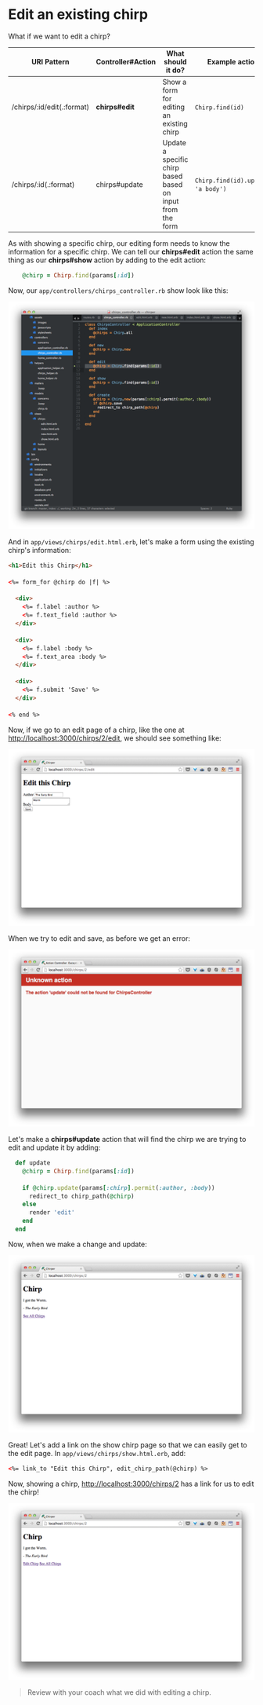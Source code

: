 # Edit an existing chirp

What if we want to edit a chirp?

| URI Pattern | Controller#Action | What should it do? | Example action code |
| -- | -- | -- | -- |
| /chirps/:id/edit(.:format) | **chirps#edit** | Show a form for editing an existing chirp | `Chirp.find(id)` |
| /chirps/:id(.:format) | chirps#update | Update a specific chirp based based on input from the form  | `Chirp.find(id).update(body: 'a body')` |

As with showing a specific chirp, our editing form needs to know the information for a specific chirp.  We can tell our **chirps#edit** action the same thing as our **chirps#show** action by adding to the edit action:

```rb
    @chirp = Chirp.find(params[:id])
```

Now, our `app/controllers/chirps_controller.rb` show look like this:

![](../images/sublime_controller_edit.png)

And in `app/views/chirps/edit.html.erb`, let's make a form using the existing chirp's information:

```html
<h1>Edit this Chirp</h1>

<%= form_for @chirp do |f| %>

  <div>
    <%= f.label :author %>
    <%= f.text_field :author %>
  </div>

  <div>
    <%= f.label :body %>
    <%= f.text_area :body %>
  </div>

  <div>
    <%= f.submit 'Save' %>
  </div>

<% end %>
```

Now, if we go to an edit page of a chirp, like the one at [http://localhost:3000/chirps/2/edit](http://localhost:3000/chirps/2/edit), we should see something like:

![](../images/chrome_edit.png)

When we try to edit and save, as before we get an error:

![](../images/chrome_update_error.png)


Let's make a **chirps#update** action that will find the chirp we are trying to edit and update it by adding:

```rb
  def update
    @chirp = Chirp.find(params[:id])

    if @chirp.update(params[:chirp].permit(:author, :body))
      redirect_to chirp_path(@chirp)
    else
      render 'edit'
    end
  end
```

Now, when we make a change and update:

![](../images/chrome_chirp_updated.png)

Great!  Let's add a link on the show chirp page so that we can easily get to the edit page.  In `app/views/chirps/show.html.erb`, add:

```html
<%= link_to "Edit this Chirp", edit_chirp_path(@chirp) %>
```

Now, showing a chirp, [http://localhost:3000/chirps/2](http://localhost:3000/chirps/2) has a link for us to edit the chirp!

![](../images/chrome_edit_chirp_link.png)

> Review with your coach what we did with editing a chirp.
